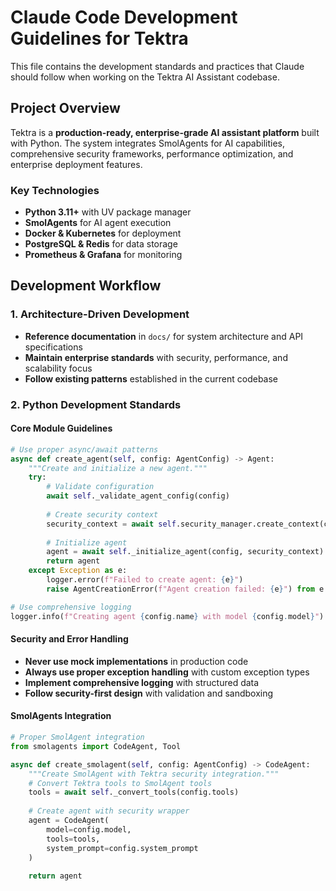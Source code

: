 # Claude Code Development Guidelines for Tektra

This file contains the development standards and practices that Claude should follow when working on the Tektra AI Assistant codebase.

## Project Overview

Tektra is a **production-ready, enterprise-grade AI assistant platform** built with Python. The system integrates SmolAgents for AI capabilities, comprehensive security frameworks, performance optimization, and enterprise deployment features.

### Key Technologies
- **Python 3.11+** with UV package manager
- **SmolAgents** for AI agent execution
- **Docker & Kubernetes** for deployment
- **PostgreSQL & Redis** for data storage
- **Prometheus & Grafana** for monitoring

## Development Workflow

### 1. Architecture-Driven Development
- **Reference documentation** in `docs/` for system architecture and API specifications
- **Maintain enterprise standards** with security, performance, and scalability focus
- **Follow existing patterns** established in the current codebase

### 2. Python Development Standards

#### Core Module Guidelines
```python
# Use proper async/await patterns
async def create_agent(self, config: AgentConfig) -> Agent:
    """Create and initialize a new agent."""
    try:
        # Validate configuration
        await self._validate_agent_config(config)
        
        # Create security context
        security_context = await self.security_manager.create_context(config)
        
        # Initialize agent
        agent = await self._initialize_agent(config, security_context)
        return agent
    except Exception as e:
        logger.error(f"Failed to create agent: {e}")
        raise AgentCreationError(f"Agent creation failed: {e}") from e

# Use comprehensive logging
logger.info(f"Creating agent {config.name} with model {config.model}")
```

#### Security and Error Handling
- **Never use mock implementations** in production code
- **Always use proper exception handling** with custom exception types
- **Implement comprehensive logging** with structured data
- **Follow security-first design** with validation and sandboxing

#### SmolAgents Integration
```python
# Proper SmolAgent integration
from smolagents import CodeAgent, Tool

async def create_smolagent(self, config: AgentConfig) -> CodeAgent:
    """Create SmolAgent with Tektra security integration."""
    # Convert Tektra tools to SmolAgent tools
    tools = await self._convert_tools(config.tools)
    
    # Create agent with security wrapper
    agent = CodeAgent(
        model=config.model,
        tools=tools,
        system_prompt=config.system_prompt
    )
    
    return agent
```